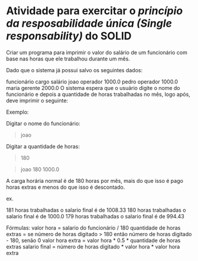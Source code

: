 # Atividade para exercitar o *princípio da resposabilidade única* _(Single responsability)_ do SOLID

Criar um programa para imprimir o valor do salário de um funcionário com base nas horas que ele trabalhou durante um mês.

Dado que o sistema já possui salvo os seguintes dados:

funcionário	cargo	salário
joao	operador	1000.0
pedro	operador 	1000.0 
maria	gerente	2000.0
O sistema espera que o usuário digite o nome do funcionário e depois a quantidade de horas trabalhadas no mês, logo após, deve imprimir o seguinte:
<nome> <quantidade de horas> <salario>

Exemplo:

Digitar o nome do funcionário:
> joao

Digitar a quantidade de horas:
> 180

> joao 180 1000.0



A carga horária normal é de 180 horas por mês, mais do que isso é pago horas extras e menos do que isso é descontado.

ex.

181 horas trabalhadas o salario final é de 1008.33 
180 horas trabalhadas o salario final é de 1000.0
179 horas trabalhadas o salario final é de 994.43

Fórmulas:
valor hora = salario do funcionário / 180
quantidade de horas extras = se número de horas digitado > 180 então número de horas digitado - 180, senão 0
valor hora extra = valor hora * 0.5 * quantidade de horas extras
salario final = número de horas digitado * valor hora * valor hora extra
